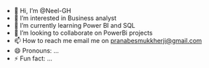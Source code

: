 - 👋 Hi, I’m @Neel-GH
- 👀 I’m interested in Business analyst
- 🌱 I’m currently learning Power BI and SQL
- 💞️ I’m looking to collaborate on PowerBi projects
- 📫 How to reach me email me on pranabesmukkherji@gmail.com
- 😄 Pronouns: ...
- ⚡ Fun fact: ...

<!---
Neel-GH/Neel-GH is a ✨ special ✨ repository because its `README.md` (this file) appears on your GitHub profile.
You can click the Preview link to take a look at your changes.
--->
